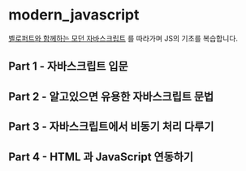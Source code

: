 # modern_javascript

[벨로퍼트와 함께하는 모던 자바스크립트](https://learnjs.vlpt.us/) 를 따라가며 JS의 기초를 복습합니다.

## Part 1 - 자바스크립트 입문

## Part 2 - 알고있으면 유용한 자바스크립트 문법

## Part 3 - 자바스크립트에서 비동기 처리 다루기

## Part 4 - HTML 과 JavaScript 연동하기
